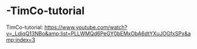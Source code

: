 # -TimCo-tutorial
 TimCo-tutorial: https://www.youtube.com/watch?v=_LdiqQ13NBo&amp;list=PLLWMQd6PeGY0bEMxObA6dtYXuJOGfxSPx&amp;index=3
